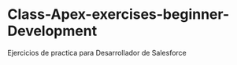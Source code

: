 # Class-Apex-exercises-beginner-Development
Ejercicios de practica para Desarrollador de Salesforce
